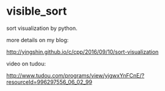 # visible_sort

sort visualization by python.

more details on my blog:

<http://yingshin.github.io/c/cpp/2016/09/10/sort-visualization>

video on tudou:

<http://www.tudou.com/programs/view/yjgwxYnFCnE/?resourceId=996297556_06_02_99>
